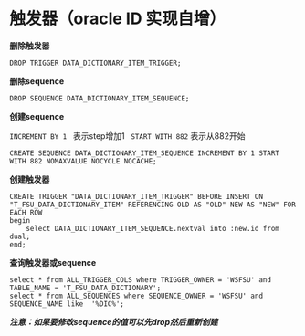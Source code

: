# 触发器（oracle ID 实现自增）

**删除触发器**
```oracle
DROP TRIGGER DATA_DICTIONARY_ITEM_TRIGGER;
```

**删除sequence**
```oracle
DROP SEQUENCE DATA_DICTIONARY_ITEM_SEQUENCE;
```

**创建sequence**

`INCREMENT BY 1 `   表示step增加1
` START WITH 882`   表示从882开始
```oracle
CREATE SEQUENCE DATA_DICTIONARY_ITEM_SEQUENCE INCREMENT BY 1 START WITH 882 NOMAXVALUE NOCYCLE NOCACHE;
```


**创建触发器**
```oracle
CREATE TRIGGER "DATA_DICTIONARY_ITEM_TRIGGER" BEFORE INSERT ON "T_FSU_DATA_DICTIONARY_ITEM" REFERENCING OLD AS "OLD" NEW AS "NEW" FOR EACH ROW
begin
    select DATA_DICTIONARY_ITEM_SEQUENCE.nextval into :new.id from dual;
end;
```

**查询触发器或sequence**
```oracle
select * from ALL_TRIGGER_COLS where TRIGGER_OWNER = 'WSFSU' and TABLE_NAME = 'T_FSU_DATA_DICTIONARY';
select * from ALL_SEQUENCES where SEQUENCE_OWNER = 'WSFSU' and SEQUENCE_NAME like  '%DIC%';
```


***注意：如果要修改sequence的值可以先drop然后重新创建***

